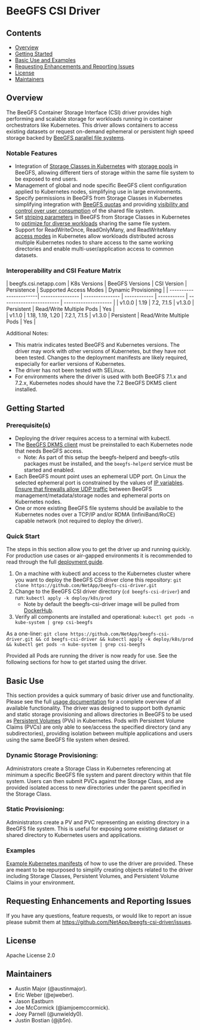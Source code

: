 # BeeGFS CSI Driver

## Contents
<a name="contents"></a>

* [Overview](#overview)
* [Getting Started](#getting-started)
* [Basic Use and Examples](#basic-use)
* [Requesting Enhancements and Reporting
  Issues](#requesting-enhancements-and-reporting-issues)
* [License](#license)
* [Maintainers](#maintainers)

## Overview 
<a name="overview"></a>
The BeeGFS Container Storage Interface (CSI) driver provides high performing and
scalable storage for workloads running in container orchestrators like
Kubernetes. This driver allows containers to access existing datasets or request
on-demand ephemeral or persistent high speed storage backed by [BeeGFS parallel
file systems](https://blog.netapp.com/beegfs-for-beginners/). 

### Notable Features
<a name="notable-features"></a>
* Integration of [Storage Classes in Kubernetes](docs/usage.md#create-a-storage-class) with [storage
  pools](https://doc.beegfs.io/latest/advanced_topics/storage_pools.html) in
  BeeGFS, allowing different tiers of storage within the same file system to be
  exposed to end users. 
* Management of global and node specific BeeGFS client configuration applied to
  Kubernetes nodes, simplifying use in large environments. 
* Specify permissions in BeeGFS from Storage Classes in Kubernetes simplifying 
  integration with [BeeGFS quotas](https://doc.beegfs.io/latest/advanced_topics/quota.html#project-directory-quota-tracking) 
  and providing [visibility and control over user consumption](docs/quotas.md) 
  of the shared file system. 
* Set [striping
  parameters](https://doc.beegfs.io/latest/advanced_topics/striping.html) in
  BeeGFS from Storage Classes in Kubernetes to [optimize for diverse workloads](https://netapp.io/2021/04/06/tackling-diverse-workloads-with-beegfs-in-kubernetes/)
  sharing the same file system.
* Support for ReadWriteOnce, ReadOnlyMany, and ReadWriteMany [access
  modes](https://kubernetes.io/docs/concepts/storage/persistent-volumes/#access-modes)
  in Kubernetes allow workloads distributed across multiple Kubernetes nodes to
  share access to the same working directories and enable multi-user/application
  access to common datasets.

### Interoperability and CSI Feature Matrix
<a name="interoperability-and-csi-feature-matrix"></a>
| beegfs.csi.netapp.com  | K8s Versions     | BeeGFS Versions | CSI Version  | Persistence | Supported Access Modes   | Dynamic Provisioning |
| -----------------------| ---------------- | --------------- | ------------ | ----------- | ------------------------ | -------------------- |
| v1.0.0                 | 1.19             | 7.2, 7.1.5      | v1.3.0       | Persistent  | Read/Write Multiple Pods | Yes                  |  
| v1.1.0                 | 1.18, 1.19, 1.20 | 7.2.1, 7.1.5    | v1.3.0       | Persistent  | Read/Write Multiple Pods | Yes                  |  

Additional Notes:
* This matrix indicates tested BeeGFS and Kubernetes versions. The driver
  may work with other versions of Kubernetes, but they have not been tested. 
  Changes to the deployment manifests are likely required, especially for 
  earlier versions of Kubernetes.
* The driver has not been tested with SELinux.
* For environments where the driver is used with both BeeGFS 7.1.x and 
  7.2.x, Kubernetes nodes should have the 7.2 BeeGFS DKMS client installed.

## Getting Started 
<a name="getting-started"></a>

### Prerequisite(s) 
<a name="prerequisites"></a>
* Deploying the driver requires access to a terminal with kubectl. 
* The [BeeGFS DKMS
  client](https://doc.beegfs.io/latest/advanced_topics/client_dkms.html) must be
  preinstalled to each Kubernetes node that needs BeeGFS access.
  * Note: As part of this setup the beegfs-helperd and beegfs-utils packages must 
  be installed, and the `beegfs-helperd` service must be started and enabled.  
* Each BeeGFS mount point uses an ephemeral UDP port. On Linux the selected
  ephemeral port is constrained by the values of [IP
  variables](https://www.kernel.org/doc/html/latest/networking/ip-sysctl.html#ip-variables).
  [Ensure that firewalls allow UDP
  traffic](https://doc.beegfs.io/latest/advanced_topics/network_tuning.html#firewalls-network-address-translation-nat)
  between BeeGFS management/metadata/storage nodes and ephemeral ports on
  Kubernetes nodes.
* One or more existing BeeGFS file systems should be available to the Kubernetes
  nodes over a TCP/IP and/or RDMA (InfiniBand/RoCE) capable network (not
  required to deploy the driver).

### Quick Start
<a name="quick-start"></a>
The steps in this section allow you to get the driver up and running quickly.
For production use cases or air-gapped environments it is recommended to read
through the full [deployment guide](docs/deployment.md). 

1. On a machine with kubectl and access to the Kubernetes cluster where you want
   to deploy the BeeGFS CSI driver clone this repository: `git clone
   https://github.com/NetApp/beegfs-csi-driver.git`
2. Change to the BeeGFS CSI driver directory (`cd beegfs-csi-driver`) and run:
   `kubectl apply -k deploy/k8s/prod`
    * Note by default the beegfs-csi-driver image will be pulled from
      [DockerHub](https://hub.docker.com/r/netapp/beegfs-csi-driver).
3. Verify all components are installed and operational: `kubectl get pods -n
   kube-system | grep csi-beegfs`

As a one-liner: `git clone https://github.com/NetApp/beegfs-csi-driver.git && cd
beegfs-csi-driver && kubectl apply -k deploy/k8s/prod && kubectl get pods -n
kube-system | grep csi-beegfs`

Provided all Pods are running the driver is now ready for use. See the following
sections for how to get started using the driver.

## Basic Use
<a name="basic-use"></a>
 This section provides a quick summary of basic driver use and functionality.
 Please see the full [usage documentation](docs/usage.md) for a complete
 overview of all available functionality. The driver was designed to support
 both dynamic and static storage provisioning and allows directories in BeeGFS
 to be used as [Persistent
 Volumes](https://kubernetes.io/docs/concepts/storage/persistent-volumes/) (PVs)
 in Kubernetes. Pods with Persistent Volume Claims (PVCs) are only able to
 see/access the specified directory (and any subdirectories), providing
 isolation between multiple applications and users using the same BeeGFS file
 system when desired. 

### Dynamic Storage Provisioning:
<a name="dynamic-storage-provisioning"></a>
Administrators create a Storage Class in Kubernetes referencing at minimum a
specific BeeGFS file system and parent directory within that file system. Users
can then submit PVCs against the Storage Class, and are provided isolated access
to new directories under the parent specified in the Storage Class. 

### Static Provisioning:
<a name="static-provisioning"></a>
Administrators create a PV and PVC representing an existing directory in a
BeeGFS file system. This is useful for exposing some existing dataset or shared
directory to Kubernetes users and applications.

### Examples
<a name="examples"></a>
[Example Kubernetes manifests](examples/k8s/README.md) of how to use the driver are
provided. These are meant to be repurposed to simplify creating objects related
to the driver including Storage Classes, Persistent Volumes, and Persistent
Volume Claims in your environment.

## Requesting Enhancements and Reporting Issues 
<a name="requesting-enhancements-and-reporting-issues"></a>
If you have any questions, feature requests, or would like to report an issue
please submit them at https://github.com/NetApp/beegfs-csi-driver/issues. 

## License 
<a name="license"></a>
Apache License 2.0

## Maintainers 
<a name="maintainers"></a>
* Austin Major (@austinmajor).
* Eric Weber (@ejweber).
* Jason Eastburn
* Joe McCormick (@iamjoemccormick).
* Joey Parnell (@unwieldy0). 
* Justin Bostian (@jb5n).
